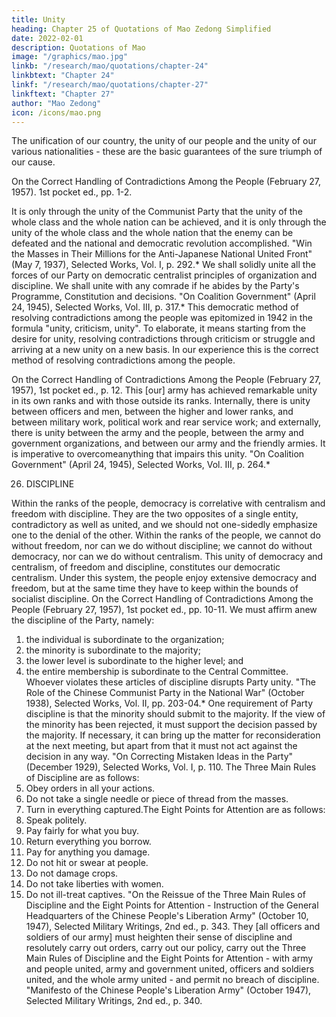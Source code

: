 ```yaml
---
title: Unity
heading: Chapter 25 of Quotations of Mao Zedong Simplified
date: 2022-02-01
description: Quotations of Mao
image: "/graphics/mao.jpg"
linkb: "/research/mao/quotations/chapter-24"
linkbtext: "Chapter 24"
linkf: "/research/mao/quotations/chapter-27"
linkftext: "Chapter 27"
author: "Mao Zedong"
icon: /icons/mao.png
---
```




The unification of our country, the unity of our people and the unity of our
various nationalities - these are the basic guarantees of the sure triumph of
our cause.

On the Correct Handling of Contradictions Among the People (February 27, 1957).
1st pocket ed., pp. 1-2.

It is only through the unity of the Communist Party that the unity of the
whole class and the whole nation can be achieved, and it is only through the
unity of the whole class and the whole nation that the enemy can be defeated
and the national and democratic revolution accomplished.
"Win the Masses in Their Millions for the Anti-Japanese National United Front" (May
7, 1937), Selected Works, Vol. I, p. 292.*
We shall solidly unite all the forces of our Party on democratic centralist
principles of organization and discipline. We shall unite with any comrade if
he abides by the Party's Programme, Constitution and decisions.
"On Coalition Government" (April 24, 1945), Selected Works, Vol. III, p. 317.*
This democratic method of resolving contradictions among the people was
epitomized in 1942 in the formula "unity, criticism, unity". To elaborate, it
means starting from the desire for unity, resolving contradictions through
criticism or struggle and arriving at a new unity on a new basis. In our
experience this is the correct method of resolving contradictions among the
people.

On the Correct Handling of Contradictions Among the People (February 27, 1957),
1st pocket ed., p. 12.
This [our] army has achieved remarkable unity in its own ranks and with
those outside its ranks. Internally, there is unity between officers and men,
between the higher and lower ranks, and between military work, political
work and rear service work; and externally, there is unity between the army
and the people, between the army and government organizations, and
between our army and the friendly armies. It is imperative to overcomeanything that impairs this unity.
"On Coalition Government" (April 24, 1945), Selected Works, Vol. III, p. 264.*

26. DISCIPLINE

Within the ranks of the people, democracy is correlative with centralism and
freedom with discipline. They are the two opposites of a single entity,
contradictory as well as united, and we should not one-sidedly emphasize one
to the denial of the other. Within the ranks of the people, we cannot do
without freedom, nor can we do without discipline; we cannot do without
democracy, nor can we do without centralism. This unity of democracy and
centralism, of freedom and discipline, constitutes our democratic centralism.
Under this system, the people enjoy extensive democracy and freedom, but at
the same time they have to keep within the bounds of socialist discipline.
On the Correct Handling of Contradictions Among the People (February 27, 1957),
1st pocket ed., pp. 10-11.
We must affirm anew the discipline of the Party, namely:
1. the individual is subordinate to the organization;
2. the minority is subordinate to the majority;
3. the lower level is subordinate to the higher level; and
4. the entire membership is subordinate to the Central Committee.
Whoever violates these articles of discipline disrupts Party unity.
"The Role of the Chinese Communist Party in the National War" (October 1938),
Selected Works, Vol. II, pp. 203-04.*
One requirement of Party discipline is that the minority should submit to the
majority. If the view of the minority has been rejected, it must support the
decision passed by the majority. If necessary, it can bring up the matter for
reconsideration at the next meeting, but apart from that it must not act against
the decision in any way.
"On Correcting Mistaken Ideas in the Party" (December 1929), Selected Works, Vol. I,
p. 110.
The Three Main Rules of Discipline are as follows:
1. Obey orders in all your actions.
2. Do not take a single needle or piece of thread from the masses.
3. Turn in everything captured.The Eight Points for Attention are as follows:
1. Speak politely.
2. Pay fairly for what you buy.
3. Return everything you borrow.
4. Pay for anything you damage.
5. Do not hit or swear at people.
6. Do not damage crops.
7. Do not take liberties with women.
8. Do not ill-treat captives.
"On the Reissue of the Three Main Rules of Discipline and the Eight Points for
Attention - Instruction of the General Headquarters of the Chinese People's Liberation
Army" (October 10, 1947), Selected Military Writings, 2nd ed., p. 343.
They [all officers and soldiers of our army] must heighten their sense of
discipline and resolutely carry out orders, carry out our policy, carry out the
Three Main Rules of Discipline and the Eight Points for Attention - with
army and people united, army and government united, officers and soldiers
united, and the whole army united - and permit no breach of discipline.
"Manifesto of the Chinese People's Liberation Army" (October 1947), Selected
Military Writings, 2nd ed., p. 340.


